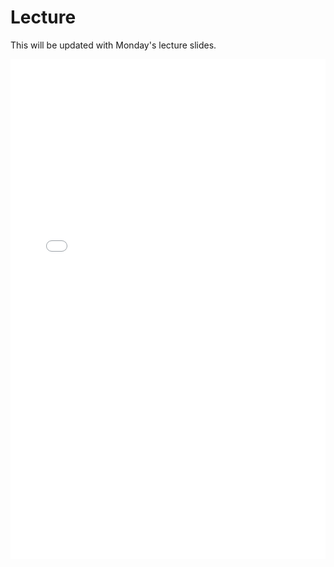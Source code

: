 # Lecture

This will be updated with Monday's lecture slides.

<iframe src="../../2021-04-12 - Lecture 13.pdf" width="100%" height="800px" frameBorder="0"> </iframe>